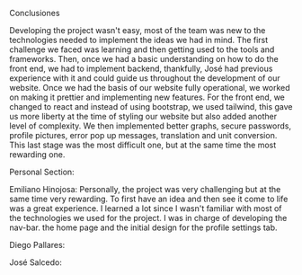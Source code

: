 Conclusiones

Developing the project wasn't easy, most of the team was new to the technologies needed to implement the ideas we had in mind. The first challenge we faced was learning and then getting used to the tools and frameworks. Then, once we had a basic understanding on how to do the front end, we had to implement backend, thankfully, José had previous experience with it and could guide us throughout the development of our website. Once we had the basis of our website fully operational, we worked on making it prettier and implementing new features. For the front end, we changed to react and instead of using bootstrap, we used tailwind, this gave us more liberty at the time of styling our website but also added another level of complexity. We then implemented better graphs, secure passwords, profile pictures, error pop up messages, translation and unit conversion. This last stage was the most difficult one, but at the same time the most rewarding one.

Personal Section:

Emiliano Hinojosa: Personally, the project was very challenging but at the same time very rewarding. To first have an idea and then see it come to life was a great experience. I learned a lot since I wasn't familiar with most of the technologies we used for the project. I was in charge of developing the nav-bar. the home page and the initial design for the profile settings tab.

Diego Pallares:

José Salcedo: